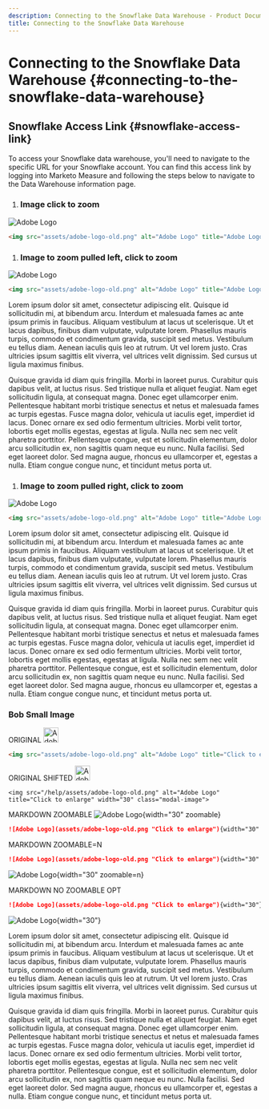 ```yaml
---
description: Connecting to the Snowflake Data Warehouse - Product Documentation
title: Connecting to the Snowflake Data Warehouse
---
```

# Connecting to the Snowflake Data Warehouse {#connecting-to-the-snowflake-data-warehouse}

## Snowflake Access Link {#snowflake-access-link}

To access your Snowflake data warehouse, you'll need to navigate to the specific URL for your Snowflake account.  You can find this access link by logging into Marketo Measure and following the steps below to navigate to the Data Warehouse information page.

1. ### Image click to zoom

<img src="assets/adobe-logo-old.png" alt="Adobe Logo" title="Adobe Logo" class="modal-image">

```html
<img src="assets/adobe-logo-old.png" alt="Adobe Logo" title="Adobe Logo" class="modal-image">
```

1. ### Image to zoom pulled left, click to zoom

<img src="assets/adobe-logo-old.png" alt="Adobe Logo" title="Adobe Logo" class="modal-image is-4by5">

```html
<img src="assets/adobe-logo-old.png" alt="Adobe Logo" title="Adobe Logo" class="modal-image column is-pulled-left">
```

Lorem ipsum dolor sit amet, consectetur adipiscing elit. Quisque id sollicitudin mi, at bibendum arcu. Interdum et malesuada fames ac ante ipsum primis in faucibus. Aliquam vestibulum at lacus ut scelerisque. Ut et lacus dapibus, finibus diam vulputate, vulputate lorem. Phasellus mauris turpis, commodo et condimentum gravida, suscipit sed metus. Vestibulum eu tellus diam. Aenean iaculis quis leo at rutrum. Ut vel lorem justo. Cras ultricies ipsum sagittis elit viverra, vel ultrices velit dignissim. Sed cursus ut ligula maximus finibus.

Quisque gravida id diam quis fringilla. Morbi in laoreet purus. Curabitur quis dapibus velit, at luctus risus. Sed tristique nulla et aliquet feugiat. Nam eget sollicitudin ligula, at consequat magna. Donec eget ullamcorper enim. Pellentesque habitant morbi tristique senectus et netus et malesuada fames ac turpis egestas. Fusce magna dolor, vehicula ut iaculis eget, imperdiet id lacus. Donec ornare ex sed odio fermentum ultricies. Morbi velit tortor, lobortis eget mollis egestas, egestas at ligula. Nulla nec sem nec velit pharetra porttitor. Pellentesque congue, est et sollicitudin elementum, dolor arcu sollicitudin ex, non sagittis quam neque eu nunc. Nulla facilisi. Sed eget laoreet dolor. Sed magna augue, rhoncus eu ullamcorper et, egestas a nulla. Etiam congue congue nunc, et tincidunt metus porta ut.

1. ### Image to zoom pulled right, click to zoom

<img src="assets/adobe-logo-old.png" alt="Adobe Logo" title="Adobe Logo" class="modal-image is-4by5">

```html
<img src="assets/adobe-logo-old.png" alt="Adobe Logo" title="Adobe Logo" class="modal-image column is-pulled-right">
```

Lorem ipsum dolor sit amet, consectetur adipiscing elit. Quisque id sollicitudin mi, at bibendum arcu. Interdum et malesuada fames ac ante ipsum primis in faucibus. Aliquam vestibulum at lacus ut scelerisque. Ut et lacus dapibus, finibus diam vulputate, vulputate lorem. Phasellus mauris turpis, commodo et condimentum gravida, suscipit sed metus. Vestibulum eu tellus diam. Aenean iaculis quis leo at rutrum. Ut vel lorem justo. Cras ultricies ipsum sagittis elit viverra, vel ultrices velit dignissim. Sed cursus ut ligula maximus finibus.

Quisque gravida id diam quis fringilla. Morbi in laoreet purus. Curabitur quis dapibus velit, at luctus risus. Sed tristique nulla et aliquet feugiat. Nam eget sollicitudin ligula, at consequat magna. Donec eget ullamcorper enim. Pellentesque habitant morbi tristique senectus et netus et malesuada fames ac turpis egestas. Fusce magna dolor, vehicula ut iaculis eget, imperdiet id lacus. Donec ornare ex sed odio fermentum ultricies. Morbi velit tortor, lobortis eget mollis egestas, egestas at ligula. Nulla nec sem nec velit pharetra porttitor. Pellentesque congue, est et sollicitudin elementum, dolor arcu sollicitudin ex, non sagittis quam neque eu nunc. Nulla facilisi. Sed eget laoreet dolor. Sed magna augue, rhoncus eu ullamcorper et, egestas a nulla. Etiam congue congue nunc, et tincidunt metus porta ut.

### Bob Small Image

ORIGINAL
<img src="assets/adobe-logo-old.png" alt="Adobe Logo" title="Click to enlarge" width="30" class="modal-image">

```html
<img src="assets/adobe-logo-old.png" alt="Adobe Logo" title="Click to enlarge" width="30" class="modal-image">
```

ORIGINAL SHIFTED
<img src="/help/assets/adobe-logo-old.png" alt="Adobe Logo" title="Click to enlarge" width="30" class="modal-image">

```
<img src="/help/assets/adobe-logo-old.png" alt="Adobe Logo" title="Click to enlarge" width="30" class="modal-image">
```

MARKDOWN ZOOMABLE
![Adobe Logo](assets/adobe-logo-old.png "Click to enlarge"){width="30" zoomable}

```markdown
![Adobe Logo](assets/adobe-logo-old.png "Click to enlarge"){width="30" zoomable}
```

MARKDOWN ZOOMABLE=N

```markdown
![Adobe Logo](assets/adobe-logo-old.png "Click to enlarge"){width="30" zoomable=n}
```

![Adobe Logo](assets/adobe-logo-old.png "Click to enlarge"){width="30" zoomable=n}


MARKDOWN NO ZOOMABLE OPT

```markdown
![Adobe Logo](assets/adobe-logo-old.png "Click to enlarge"){width="30"}
```

![Adobe Logo](assets/adobe-logo-old.png "Click to enlarge"){width="30"}


Lorem ipsum dolor sit amet, consectetur adipiscing elit. Quisque id sollicitudin mi, at bibendum arcu. Interdum et malesuada fames ac ante ipsum primis in faucibus. Aliquam vestibulum at lacus ut scelerisque. Ut et lacus dapibus, finibus diam vulputate, vulputate lorem. Phasellus mauris turpis, commodo et condimentum gravida, suscipit sed metus. Vestibulum eu tellus diam. Aenean iaculis quis leo at rutrum. Ut vel lorem justo. Cras ultricies ipsum sagittis elit viverra, vel ultrices velit dignissim. Sed cursus ut ligula maximus finibus.

Quisque gravida id diam quis fringilla. Morbi in laoreet purus. Curabitur quis dapibus velit, at luctus risus. Sed tristique nulla et aliquet feugiat. Nam eget sollicitudin ligula, at consequat magna. Donec eget ullamcorper enim. Pellentesque habitant morbi tristique senectus et netus et malesuada fames ac turpis egestas. Fusce magna dolor, vehicula ut iaculis eget, imperdiet id lacus. Donec ornare ex sed odio fermentum ultricies. Morbi velit tortor, lobortis eget mollis egestas, egestas at ligula. Nulla nec sem nec velit pharetra porttitor. Pellentesque congue, est et sollicitudin elementum, dolor arcu sollicitudin ex, non sagittis quam neque eu nunc. Nulla facilisi. Sed eget laoreet dolor. Sed magna augue, rhoncus eu ullamcorper et, egestas a nulla. Etiam congue congue nunc, et tincidunt metus porta ut.
